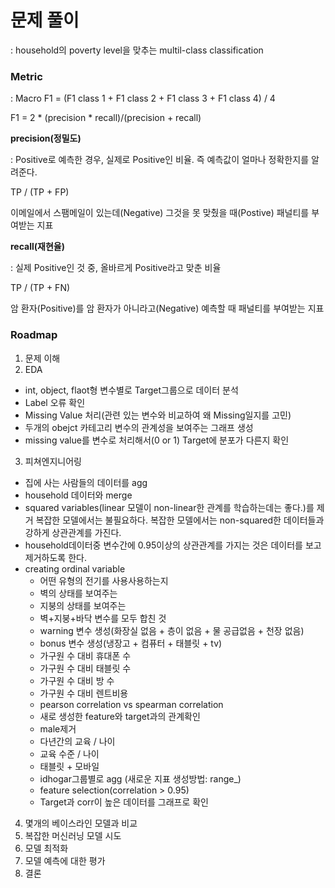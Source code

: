 # 문제 풀이

: household의 poverty level을 맞추는 multil-class classification

### Metric

: Macro F1 = (F1 class 1 + F1 class 2 + F1 class 3 + F1 class 4) / 4

F1 = 2 * (precision * recall)/(precision + recall)

**precision(정밀도)**

: Positive로 예측한 경우, 실제로 Positive인 비율. 즉 예측값이 얼마나 정확한지를 알려준다.

TP / (TP + FP)

이메일에서 스팸메일이 있는데(Negative) 그것을 못 맞췄을 때(Postive) 패널티를 부여받는 지표

**recall(재현율)**

: 실제 Positive인 것 중, 올바르게 Positive라고 맞춘 비율

TP / (TP + FN)

암 환자(Positive)를 암 환자가 아니라고(Negative) 예측할 때 패널티를 부여받는 지표

### Roadmap

1. 문제 이해
2. EDA
- int, object, flaot형 변수별로 Target그룹으로 데이터 분석
- Label 오류 확인
- Missing Value 처리(관련 있는 변수와 비교하여 왜 Missing일지를 고민)
- 두개의 obejct 카테고리 변수의 관계성을 보여주는 그래프 생성
- missing value를 변수로 처리해서(0 or 1) Target에 분포가 다른지 확인
3. 피쳐엔지니어링
- 집에 사는 사람들의 데이터를 agg
- household 데이터와 merge
- squared variables(linear 모델이 non-linear한 관계를 학습하는데는 좋다.)를 제거 복잡한 모델에서는 불필요하다. 복잡한 모델에서는 non-squared한 데이터들과 강하게 상관관계를 가진다.
- household데이터중 변수간에 0.95이상의 상관관계를 가지는 것은 데이터를 보고 제거하도록 한다.
- creating ordinal variable
  - 어떤 유형의 전기를 사용사용하는지
  - 벽의 상태를 보여주는
  - 지붕의 상태를 보여주는
  - 벽+지붕+바닥 변수를 모두 합친 것
  - warning 변수 생성(화장실 없음 + 층이 없음 + 물 공급없음 + 천장 없음)
  - bonus 변수 생성(냉장고 + 컴퓨터 + 태블릿 + tv)
  - 가구원 수 대비 휴대폰 수
  - 가구원 수 대비 태블릿 수
  - 가구원 수 대비 방 수
  - 가구원 수 대비 렌트비용
  - pearson correlation vs spearman correlation
  - 새로 생성한 feature와 target과의 관계확인
  - male제거
  - 다년간의 교육 / 나이
  - 교육 수준 / 나이
  - 태블릿 + 모바일
  - idhogar그룹별로 agg (새로운 지표 생성방법: range_)
  - feature selection(correlation > 0.95)
  - Target과 corr이 높은 데이터를 그래프로 확인
4. 몇개의 베이스라인 모델과 비교
5. 복잡한 머신러닝 모델 시도
6. 모델 최적화
7. 모델 예측에 대한 평가
8. 결론
